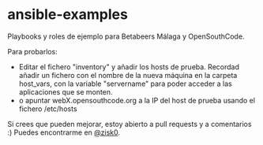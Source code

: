 # ansible-examples

Playbooks y roles de ejemplo para Betabeers Málaga y OpenSouthCode.

Para probarlos:

- Editar el fichero "inventory" y añadir los hosts de prueba. Recordad añadir un fichero con el nombre de la nueva máquina en la carpeta host_vars, con la variable "servername" para poder acceder a las aplicaciones que se monten.
- o apuntar webX.opensouthcode.org a la IP del host de prueba usando el fichero /etc/hosts

Si crees que pueden mejorar, estoy abierto a pull requests y a comentarios :) Puedes encontrarme en [@zisk0](https://www.twitter.com/zisk0 "@zisk0").

